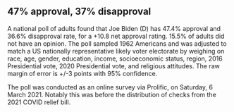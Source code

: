 ## 47% approval, 37% disapproval 

A national poll of adults found that Joe Biden (D) has 47.4% approval and 36.6% disapproval rate, for a +10.8 net approval rating. 15.5% of adults did not have an opinion. The poll sampled 1962 Americans and was adjusted to match a US nationally representative likely voter electorate by weighing on race, age, gender, education, income, socioeconomic status, region, 2016 Presidential vote, 2020 Presidential vote, and religious attitudes. The raw margin of error is +/-3 points with 95% confidence.

The poll was conducted as an online survey via Prolific, on Saturday, 6 March 2021. Notably this was before the distribution of checks from the 2021 COVID relief bill.

